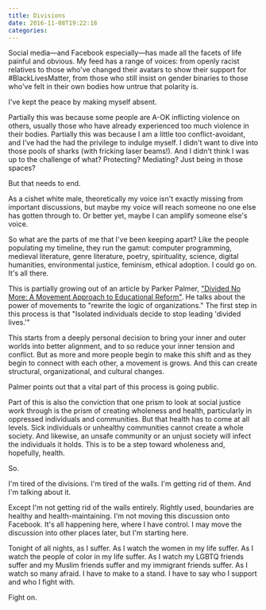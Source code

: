 ```yaml
---
title: Divisions
date: 2016-11-08T19:22:18
categories: 
---
```


Social media—and Facebook especially—has made all the facets of life painful and obvious. My feed has a range of voices: from openly racist relatives to those who've changed their avatars to show their support for #BlackLivesMatter, from those who still insist on gender binaries to those who've felt in their own bodies how untrue that polarity is.

I've kept the peace by making myself absent.

<!--more-->

Partially this was because some people are A-OK inflicting violence on others, usually those who have already experienced too much violence in their bodies. Partially this was because I am a little too conflict-avoidant, and I've had the had the privilege to indulge myself. I didn't want to dive into those pools of sharks (with fricking laser beams!). And I didn't think I was up to the challenge of what? Protecting? Mediating? Just being in those spaces?

But that needs to end.

As a cishet white male, theoretically my voice isn't exactly missing from important discussions, but maybe my voice will reach someone no one else has gotten through to. Or better yet, maybe I can amplify someone else's voice.

So what are the parts of me that I've been keeping apart? Like the people populating my timeline, they run the gamut: computer programming, medieval literature, genre literature, poetry, spirituality, science, digital humanities, environmental justice, feminism, ethical adoption. I could go on. It's all there.

This is partially growing out of an article by Parker Palmer, ["Divided No More: A Movement Approach to Educational Reform"][divided]. He talks about the power of movements to "rewrite the logic of organizations." The first step in this process is that "Isolated individuals decide to stop leading 'divided lives.'"

This starts from a deeply personal decision to bring your inner and outer worlds into better alignment, and to so reduce your inner tension and conflict. But as more and more people begin to make this shift and as they begin to connect with each other, a movement is grows. And this can create structural, organizational, and cultural changes.

Palmer points out that a vital part of this process is going public.

Part of this is also the conviction that one prism to look at social justice work through is the prism of creating wholeness and health, particularly in oppressed individuals and communities. But that health has to come at all levels. Sick individuals or unhealthy communities cannot create a whole society. And likewise, an unsafe community or an unjust society will infect the individuals it holds. This is to be a step toward wholeness and, hopefully, health.

So.

I'm tired of the divisions. I'm tired of the walls. I'm getting rid of them. And I'm talking about it.

Except I'm not getting rid of the walls entirely. Rightly used, boundaries are healthy and health-maintaining. I'm not moving this discussion onto Facebook. It's all happening here, where I have control. I may move the discussion into other places later, but I'm starting here.

Tonight of all nights, as I suffer. As I watch the women in my life suffer. As I watch the people of color in my life suffer. As I watch my LGBTQ friends suffer and my Muslim friends suffer and my immigrant friends suffer. As I watch so many afraid. I have to make to a stand. I have to say who I support and who I fight with.

Fight on.

[divided]: http://www.couragerenewal.org/parker/writings/divided-no-more/ "Divided No More"
[healing-principles]: https://badassvisionaryhealers.wordpress.com/healing-justice-principles/ "Healing Justice Principles"
[acupuncture]: http://letstalkmovementbuilding.org/healing-justice-acupuncture-social-change/ "Healing Justice, Acupuncture, and Social Change"
[reflections]: https://inciteblog.wordpress.com/2010/08/05/reflections-from-detroit-transforming-wellness-wholeness/ "Reflections from Detroit"
[project]: http://www.healingjusticeproject.org/ "Healing Justice Project"

